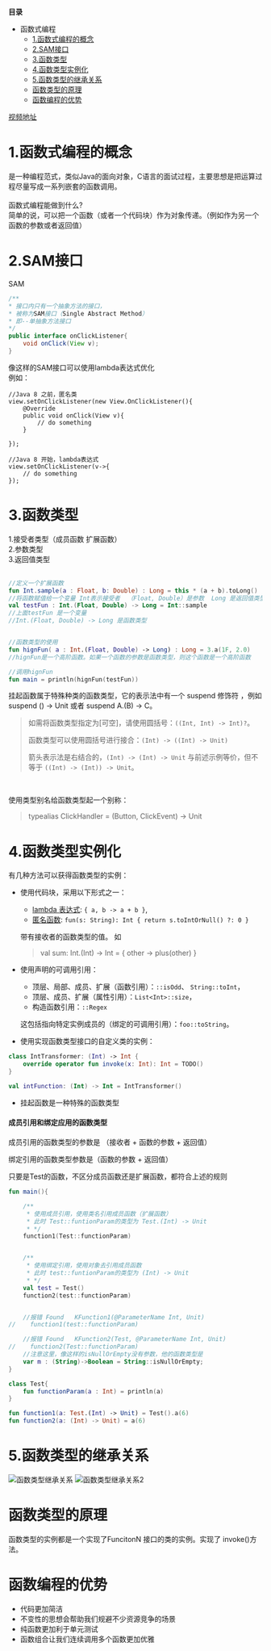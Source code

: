 

**目录**

<!--- TOC -->

* 函数式编程
  * [1.函数式编程的概念](#1函数式编程的概念)
  * [2.SAM接口](#2sam接口)
  * [3.函数类型](#3函数类型) 
  * [4.函数类型实例化](#4函数类型实例化)
  * [5.函数类型的继承关系](#5函数类型的继承关系)
  * [函数类型的原理](#函数类型的原理)
  * [函数编程的优势](#函数编程的优势)

  

<!--- END_TOC -->

[视频地址](https://www.itdks.com/Course/detail?id=117257)


# 1.函数式编程的概念
是一种编程范式，类似Java的面向对象，C语言的面试过程，主要思想是把运算过程尽量写成一系列嵌套的函数调用。
<br/>  
函数式编程能做到什么?  
简单的说，可以把一个函数（或者一个代码块）作为对象传递。（例如作为另一个函数的参数或者返回值）
<br/>  
  

# 2.SAM接口
SAM  
```java
/**
* 接口内只有一个抽象方法的接口，
* 被称为SAM接口（Single Abstract Method）
* 即--单抽象方法接口
*/
public interface onClickListener{
    void onClick(View v);
}
```

像这样的SAM接口可以使用lambda表达式优化  
例如：
```
//Java 8 之前，匿名类
view.setOnClickListener(new View.OnClickListener(){
    @Override
    public void onClick(View v){
        // do something
    }
    
}); 

//Java 8 开始，lambda表达式
view.setOnClickListener(v->{
    // do something
});

```



# 3.函数类型
1.接受者类型（成员函数 扩展函数）   
2.参数类型   
3.返回值类型  
<br/>  


``` kotlin
//定义一个扩展函数
fun Int.sample(a : Float, b: Double) : Long = this * (a + b).toLong() 
//将函数赋值给一个变量 Int表示接受者  （Float, Double）是参数  Long 是返回值类型
val testFun : Int.(Float, Double) -> Long = Int::sample 
//上面testFun 是一个变量
//Int.(Float, Double) -> Long 是函数类型


//函数类型的使用
fun hignFun( a : Int.(Float, Double) -> Long) : Long = 3.a(1F, 2.0) 
//hignFun是一个高阶函数。如果一个函数的参数是函数类型，则这个函数是一个高阶函数

//调用hignFun
fun main = println(hignFun(testFun))

```

挂起函数属于特殊种类的函数类型，它的表示法中有一个 suspend 修饰符 ，例如 suspend () -> Unit 或者 suspend A.(B) -> C。

> 如需将函数类型指定为[可空]，请使用圆括号：`((Int, Int) -> Int)?`。
> 
> 函数类型可以使用圆括号进行接合：`(Int) -> ((Int) -> Unit)`
>
> 箭头表示法是右结合的，`(Int) -> (Int) -> Unit` 与前述示例等价，但不等于
`((Int) -> (Int)) -> Unit`。

<br/>


使用类型别名给函数类型起一个别称：
>typealias ClickHandler = (Button, ClickEvent) -> Unit




# 4.函数类型实例化

有几种方法可以获得函数类型的实例：

* 使用代码块，采用以下形式之一：
    * [lambda 表达式](#lambda-表达式与匿名函数): `{ a, b -> a + b }`,
    * [匿名函数](#匿名函数): `fun(s: String): Int { return s.toIntOrNull() ?: 0 }`
    
    带有接收者的函数类型的值。 如 
    > val sum: Int.(Int) -> Int = { other -> plus(other) }
   
* 使用声明的可调用引用：
  *   顶层、局部、成员、扩展（函数引用）：`::isOdd`、 `String::toInt`，
  *   顶层、成员、扩展（属性引用）：`List<Int>::size`，
  *   构造函数引用：`::Regex`
    
   这包括指向特定实例成员的（绑定的可调用引用）：`foo::toString`。
   
* 使用实现函数类型接口的自定义类的实例：

```kotlin
class IntTransformer: (Int) -> Int {
    override operator fun invoke(x: Int): Int = TODO()
}

val intFunction: (Int) -> Int = IntTransformer()
```

* 挂起函数是一种特殊的函数类型


#### 成员引用和绑定应用的函数类型
成员引用的函数类型的参数是 （接收者 + 函数的参数 + 返回值）  

绑定引用的函数类型参数是（函数的参数 + 返回值）

只要是Test的函数，不区分成员函数还是扩展函数，都符合上述的规则
```kotlin
fun main(){

    /**
     * 使用成员引用，使用类名引用成员函数（扩展函数）
     * 此时 Test::funtionParam的类型为 Test.(Int) -> Unit
     * */
    function1(Test::functionParam)


    /**
     * 使用绑定引用，使用对象去引用成员函数
     * 此时 test::funtionParam的类型为 (Int) -> Unit
     * */
    val test = Test()
    function2(test::functionParam)


    //报错 Found   KFunction1(@ParameterName Int, Unit)
//    function1(test::functionParam)

    //报错 Found   KFunction2(Test, @ParameterName Int, Unit)
//    function2(Test::functionParam)
    //注意这里，像这样的isNullOrEmpty没有参数，他的函数类型是
    var m : (String)->Boolean = String::isNullOrEmpty;
}

class Test{
    fun functionParam(a : Int) = println(a)
}

fun function1(a: Test.(Int) -> Unit) = Test().a(6)
fun function2(a: (Int) -> Unit) = a(6)
```

# 5.函数类型的继承关系
![函数类型继承关系](https://raw.githubusercontent.com/firsthubgit/LearnKotlinDemo/master/Images/函数类型继承关系.png)
![函数类型继承关系2](https://raw.githubusercontent.com/firsthubgit/LearnKotlinDemo/master/Images/函数类型继承关系2.png)


# 函数类型的原理
函数类型的实例都是一个实现了FuncitonN 接口的类的实例。实现了 invoke()方法。


# 函数编程的优势

- 代码更加简洁
- 不变性的思想会帮助我们规避不少资源竞争的场景
- 纯函数更加利于单元测试
- 函数组合让我们连续调用多个函数更加优雅
